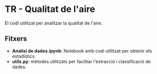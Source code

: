 # TR - Qualitat de l'aire
 El codi utilitzat per analitzar la qualitat de l'aire.

 
## Fitxers

 * **Analisi de dades.ipynb**: Notebook amb codi utilitzat per obtenir els estadístics.
 * **utils.py**: mètodes utilitzats per facilitar l'extracció i classificació de dades.
